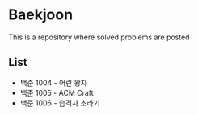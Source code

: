 # Baekjoon

This is a repository where solved problems are posted

## List

- 백준 1004 - 어린 왕자
- 백준 1005 - ACM Craft
- 백준 1006 - 습격자 초라기
